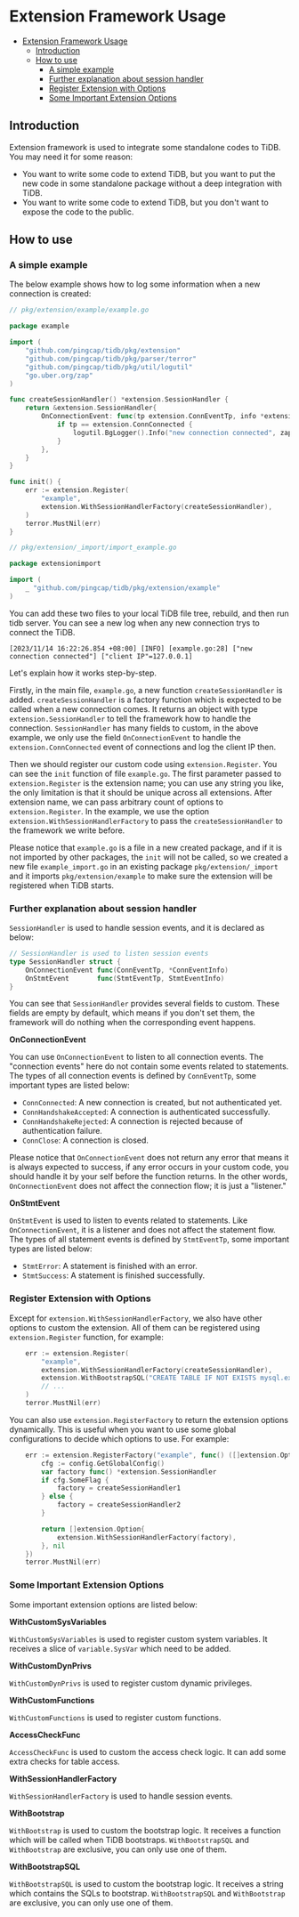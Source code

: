 # Extension Framework Usage

<!-- TOC -->
* [Extension Framework Usage](#extension-framework-usage)
  * [Introduction](#introduction)
  * [How to use](#how-to-use)
    * [A simple example](#a-simple-example)
    * [Further explanation about session handler](#further-explanation-about-session-handler)
    * [Register Extension with Options](#register-extension-with-options)
    * [Some Important Extension Options](#some-important-extension-options)
<!-- TOC -->

## Introduction

Extension framework is used to integrate some standalone codes to TiDB. You may need it for some reason:

- You want to write some code to extend TiDB, but you want to put the new code in some standalone package without a deep integration with TiDB.
- You want to write some code to extend TiDB, but you don't want to expose the code to the public. 

## How to use

### A simple example

The below example shows how to log some information when a new connection is created:

```go
// pkg/extension/example/example.go

package example

import (
	"github.com/pingcap/tidb/pkg/extension"
	"github.com/pingcap/tidb/pkg/parser/terror"
	"github.com/pingcap/tidb/pkg/util/logutil"
	"go.uber.org/zap"
)

func createSessionHandler() *extension.SessionHandler {
	return &extension.SessionHandler{
		OnConnectionEvent: func(tp extension.ConnEventTp, info *extension.ConnEventInfo) {
			if tp == extension.ConnConnected {
				logutil.BgLogger().Info("new connection connected", zap.String("client IP", info.ClientIP))
			}
		},
	}
}

func init() {
	err := extension.Register(
		"example",
		extension.WithSessionHandlerFactory(createSessionHandler),
	)
	terror.MustNil(err)
}
```

```go
// pkg/extension/_import/import_example.go

package extensionimport

import (
	_ "github.com/pingcap/tidb/pkg/extension/example"
)
```

You can add these two files to your local TiDB file tree, rebuild, and then run tidb server. You can see a new log when any new connection trys to connect the TiDB.

```
[2023/11/14 16:22:26.854 +08:00] [INFO] [example.go:28] ["new connection connected"] ["client IP"=127.0.0.1]
```

Let's explain how it works step-by-step.

Firstly, in the main file, `example.go`, a new function `createSessionHandler` is added. `createSessionHandler` is a factory function which is expected to be called when a new connection comes. It returns an object with type `extension.SessionHandler` to tell the framework how to handle the connection. `SessionHandler` has many fields to custom, in the above example, we only use the field `OnConnectionEvent` to handle the `extension.ConnConnected` event of connections and log the client IP then.

Then we should register our custom code using `extension.Register`. You can see the `init` function of file `example.go`. The first parameter passed to `extension.Register` is the extension name; you can use any string you like, the only limitation is that it should be unique across all extensions. After extension name, we can pass arbitrary count of options to `extension.Register`. In the example, we use the option `extension.WithSessionHandlerFactory` to pass the `createSessionHandler` to the framework we write before.

Please notice that `example.go` is a file in a new created package, and if it is not imported by other packages, the `init` will not be called, so we created a new file `example_import.go` in an existing package `pkg/extension/_import` and it imports `pkg/extension/example` to make sure the extension will be registered when TiDB starts.

### Further explanation about session handler

```SessionHandler``` is used to handle session events, and it is declared as below:

```go
// SessionHandler is used to listen session events
type SessionHandler struct {
	OnConnectionEvent func(ConnEventTp, *ConnEventInfo)
	OnStmtEvent       func(StmtEventTp, StmtEventInfo)
}
```

You can see that `SessionHandler` provides several fields to custom. These fields are empty by default, which means if you don't set them, the framework will do nothing when the corresponding event happens.

**OnConnectionEvent**

You can use `OnConnectionEvent` to listen to all connection events. The "connection events" here do not contain some events related to statements. The types of all connection events is defined by `ConnEventTp`, some important types are listed below:

- `ConnConnected`: A new connection is created, but not authenticated yet.
- `ConnHandshakeAccepted`: A connection is authenticated successfully.
- `ConnHandshakeRejected`: A connection is rejected because of authentication failure.
- `ConnClose`: A connection is closed.

Please notice that `OnConnectionEvent` does not return any error that means it is always expected to success, if any error occurs in your custom code, you should handle it by your self before the function returns. In the other words, `OnConnectionEvent` does not affect the connection flow; it is just a "listener."

**OnStmtEvent**

`OnStmtEvent` is used to listen to events related to statements. Like `OnConnectionEvent`, it is a listener and does not affect the statement flow. The types of all statement events is defined by `StmtEventTp`, some important types are listed below:

- `StmtError`: A statement is finished with an error.
- `StmtSuccess`: A statement is finished successfully.

### Register Extension with Options

Except for `extension.WithSessionHandlerFactory`, we also have other options to custom the extension. All of them can be registered using `extension.Register` function, for example:

```go
	err := extension.Register(
		"example",
		extension.WithSessionHandlerFactory(createSessionHandler),
		extension.WithBootstrapSQL("CREATE TABLE IF NOT EXISTS mysql.example(a int)"),
		// ...
	)
	terror.MustNil(err)
```

You can also use `extension.RegisterFactory` to return the extension options dynamically. This is useful when you want to use some global configurations to decide which options to use. For example:

```go
	err := extension.RegisterFactory("example", func() ([]extension.Option, error) {
		cfg := config.GetGlobalConfig()
		var factory func() *extension.SessionHandler
		if cfg.SomeFlag {
			factory = createSessionHandler1
		} else {
			factory = createSessionHandler2
		}

		return []extension.Option{
			extension.WithSessionHandlerFactory(factory),
		}, nil
	})
	terror.MustNil(err)
```

### Some Important Extension Options

Some important extension options are listed below:

**WithCustomSysVariables**

`WithCustomSysVariables` is used to register custom system variables. It receives a slice of `variable.SysVar` which need to be added.

**WithCustomDynPrivs**

`WithCustomDynPrivs` is used to register custom dynamic privileges. 

**WithCustomFunctions**

`WithCustomFunctions` is used to register custom functions. 

**AccessCheckFunc**

`AccessCheckFunc` is used to custom the access check logic. It can add some extra checks for table access.

**WithSessionHandlerFactory**

`WithSessionHandlerFactory` is used to handle session events.

**WithBootstrap**

`WithBootstrap` is used to custom the bootstrap logic. It receives a function which will be called when TiDB bootstraps. `WithBootstrapSQL` and `WithBootstrap` are exclusive, you can only use one of them.

**WithBootstrapSQL**

`WithBootstrapSQL` is used to custom the bootstrap logic. It receives a string which contains the SQLs to bootstrap. `WithBootstrapSQL` and `WithBootstrap` are exclusive, you can only use one of them.
